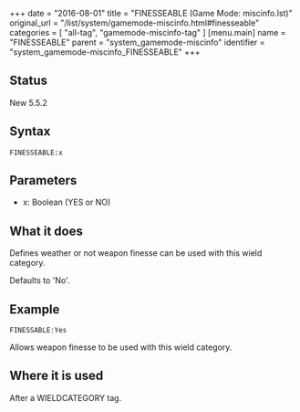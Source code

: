 +++
date = "2016-08-01"
title = "FINESSEABLE (Game Mode: miscinfo.lst)"
original_url = "/list/system/gamemode-miscinfo.html#finesseable"
categories = [ "all-tag", "gamemode-miscinfo-tag" ]
[menu.main]
    name = "FINESSEABLE"
    parent = "system_gamemode-miscinfo"
    identifier = "system_gamemode-miscinfo_FINESSEABLE"
+++

## Status

New 5.5.2

## Syntax

`FINESSEABLE:x`

## Parameters

-   x: Boolean (YES or NO)



What it does
------------

Defines weather or not weapon finesse can be used with this wield
category.

Defaults to 'No'.

Example
-------

`FINESSABLE:Yes`

Allows weapon finesse to be used with this wield category.

Where it is used
----------------

After a WIELDCATEGORY tag.


